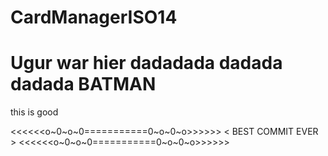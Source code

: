 # CardManagerISO14

Ugur war hier dadadada dadada dadada BATMAN
=======
this
is
good

<<<<<<o~0~o~0===========0~o~0~o>>>>>>
      <    BEST COMMIT EVER    >
<<<<<<o~0~o~0===========0~o~0~o>>>>>>